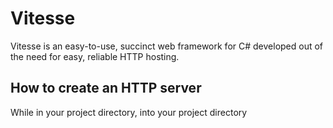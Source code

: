 # Vitesse

Vitesse is an easy-to-use, succinct web framework for C# developed out of the need for easy, reliable HTTP hosting.

## How to create an HTTP server

While in your project directory, into your project directory